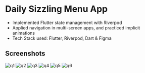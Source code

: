 # Daily Sizzling Menu App
*	Implemented Flutter state management with Riverpod
*	Applied navigation in multi-screen apps, and practiced implicit animations
*	Tech Stack used: Flutter, Riverpod, Dart & Figma

## Screenshots
![q1](https://github.com/jirolds/dailysizzling-menu-app/assets/132939427/c1ab473e-0b9f-4da9-b2ce-27d9aa99a39c)
![q2](https://github.com/jirolds/dailysizzling-menu-app/assets/132939427/3aca6a40-003f-43b2-bf7e-3dca2508cdd8)
![q3](https://github.com/jirolds/dailysizzling-menu-app/assets/132939427/9d03ea77-9291-4d45-8d50-0a12ea15a534)
![q4](https://github.com/jirolds/dailysizzling-menu-app/assets/132939427/25c50a7e-4888-436f-bcf4-d940ab506118)
![q5](https://github.com/jirolds/dailysizzling-menu-app/assets/132939427/436d8789-dba2-44a3-8d8c-65da946eeee1)
![q6](https://github.com/jirolds/dailysizzling-menu-app/assets/132939427/f2c67134-f631-4856-8128-281c8a161f8d)
